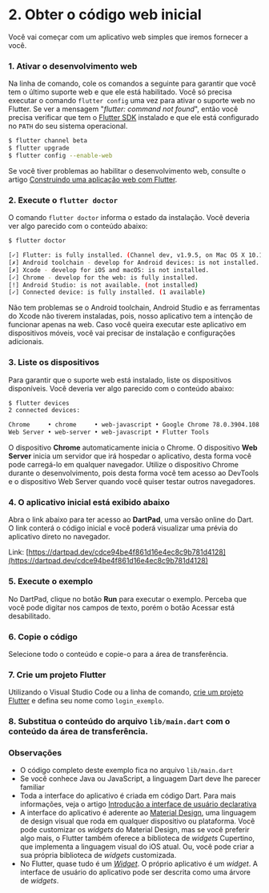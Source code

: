 # 2. Obter o código web inicial

Você vai começar com um aplicativo web simples que iremos fornecer a você.

### 1. Ativar o desenvolvimento web

Na linha de comando, cole os comandos a seguinte para garantir que você tem o último suporte web e que ele está habilitado. Você só precisa executar o comando `flutter config` uma vez para ativar o suporte web no Flutter. Se ver a mensagem "_flutter: command not found_", então você precisa verificar que tem o [Flutter SDK](https://flutter.dev/docs/get-started/install) instalado e que ele está configurado no `PATH` do seu sistema operacional.

```bash
$ flutter channel beta
$ flutter upgrade
$ flutter config --enable-web
```

Se você tiver problemas ao habilitar o desenvolvimento web, consulte o artigo [Construindo uma aplicação web com Flutter](https://flutter.dev/docs/get-started/web).

### 2. Execute o `flutter doctor`

O comando `flutter doctor` informa o estado da instalação. Você deveria ver algo parecido com o conteúdo abaixo:

```bash
$ flutter doctor

[✓] Flutter: is fully installed. (Channel dev, v1.9.5, on Mac OS X 10.14.6 18G87, locale en-US)
[✗] Android toolchain - develop for Android devices: is not installed.
[✗] Xcode - develop for iOS and macOS: is not installed.
[✓] Chrome - develop for the web: is fully installed.
[!] Android Studio: is not available. (not installed)
[✓] Connected device: is fully installed. (1 available)
```

Não tem problemas se o Android toolchain, Android Studio e as ferramentas do Xcode não tiverem instaladas, pois, nosso aplicativo tem a intenção de funcionar apenas na web. Caso você queira executar este aplicativo em dispositivos móveis, você vai precisar de instalação e configurações adicionais.

### 3. Liste os dispositivos

Para garantir que o suporte web está instalado, liste os dispositivos disponíveis. Você deveria ver algo parecido com o conteúdo abaixo:

```bash
$ flutter devices
2 connected devices:

Chrome     • chrome     • web-javascript • Google Chrome 78.0.3904.108
Web Server • web-server • web-javascript • Flutter Tools
```

O dispositivo **Chrome** automaticamente inicia o Chrome. O dispositivo **Web Server** inicia um servidor que irá hospedar o aplicativo, desta forma você pode carregá-lo em qualquer navegador. Utilize o dispositivo Chrome durante o desenvolvimento, pois desta forma você tem acesso ao DevTools e o dispositivo Web Server quando você quiser testar outros navegadores.

### 4. O aplicativo inicial está exibido abaixo

Abra o link abaixo para ter acesso ao **DartPad**, uma versão online do Dart. O link conterá o código inicial e você poderá visualizar uma prévia do aplicativo direto no navegador.

Link: [https://dartpad.dev/cdce94be4f861d16e4ec8c9b781d4128](https://dartpad.dev/cdce94be4f861d16e4ec8c9b781d4128)

### 5. Execute o exemplo

No DartPad, clique no botão **Run** para executar o exemplo. Perceba que você pode digitar nos campos de texto, porém o botão Acessar está desabilitado.

### 6. Copie o código

Selecione todo o conteúdo e copie-o para a área de transferência.

### 7. Crie um projeto Flutter

Utilizando o Visual Studio Code ou a linha de comando, [crie um projeto Flutter](https://flutter.dev/docs/get-started/test-drive) e defina seu nome como `login_exemplo`.

### 8. Substitua o conteúdo do arquivo `lib/main.dart` com o conteúdo da área de transferência. 

### Observações

* O código completo deste exemplo fica no arquivo `lib/main.dart`
* Se você conhece Java ou JavaScript, a linguagem Dart deve lhe parecer familiar
* Toda a interface do aplicativo é criada em código Dart. Para mais informações, veja o artigo [Introdução a interface de usuário declarativa](https://flutter.dev/docs/get-started/flutter-for/declarative)
* A interface do aplicativo é aderente ao [Material Design](https://material.io/design/introduction/), uma linguagem de design visual que roda em qualquer dispositivo ou plataforma. Você pode customizar os _widgets_ do Material Design, mas se você preferir algo mais, o Flutter também oferece a biblioteca de _widgets_ Cupertino, que implementa a linguagem visual do iOS atual. Ou, você pode criar a sua própria biblioteca de _widgets_ customizada.
* No Flutter, quase tudo é um [_Widget_](https://api.flutter.dev/flutter/widgets/Widget-class.html). O próprio aplicativo é um _widget_. A interface de usuário do aplicativo pode ser descrita como uma árvore de _widgets_.

